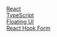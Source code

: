 [React](https://github.com/facebook/react)  
[TypeScript](https://github.com/microsoft/TypeScript)  
[Floating UI](https://floating-ui.com/)  
[React Hook Form](https://github.com/react-hook-form/react-hook-form)
